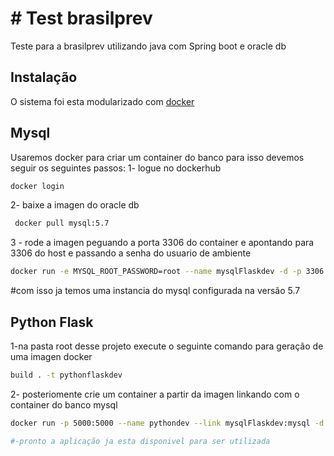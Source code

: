 # # Test brasilprev

Teste para a brasilprev utilizando java com Spring boot e oracle db 
## Instalação

O sistema foi esta modularizado com [docker](https://docs.docker.com/get-docker/)
## Mysql
Usaremos docker para criar um container do banco para isso devemos seguir os seguintes passos:
1- logue no dockerhub
```bash
docker login
```
2- baixe a imagen do oracle db
```bash
 docker pull mysql:5.7
```
3 - rode a imagen peguando a porta 3306 do container e apontando para 3306 do host e passando a senha do usuario de ambiente
 ```bash
 docker run -e MYSQL_ROOT_PASSWORD=root --name mysqlFlaskdev -d -p 3306:3306 mysql:5.7
```
#com isso ja temos uma instancia do mysql configurada na versão 5.7

## Python Flask
1-na pasta root desse projeto execute o seguinte comando para geração de uma imagen docker
```bash
build . -t pythonflaskdev
```
2- posteriomente crie um container a partir da imagen linkando com o container do banco mysql
```bash
docker run -p 5000:5000 --name pythondev --link mysqlFlaskdev:mysql -d pythonflaskdev```

#-pronto a aplicação ja esta disponivel para ser utilizada 
